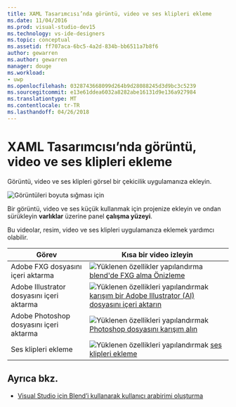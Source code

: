 ```yaml
---
title: XAML Tasarımcısı’nda görüntü, video ve ses klipleri ekleme
ms.date: 11/04/2016
ms.prod: visual-studio-dev15
ms.technology: vs-ide-designers
ms.topic: conceptual
ms.assetid: ff707aca-6bc5-4a2d-834b-bb6511a7b8f6
author: gewarren
ms.author: gewarren
manager: douge
ms.workload:
- uwp
ms.openlocfilehash: 0328743668099d264b9d28088245d3d9bc3c5239
ms.sourcegitcommit: e13e61ddea6032a8282abe16131d9e136a927984
ms.translationtype: MT
ms.contentlocale: tr-TR
ms.lasthandoff: 04/26/2018
---
```

# <a name="insert-images-videos-and-audio-clips-in-xaml-designer"></a>XAML Tasarımcısı’nda görüntü, video ve ses klipleri ekleme
Görüntü, video ve ses klipleri görsel bir çekicilik uygulamanıza ekleyin.

 ![Görüntüleri boyuta sığması için](../designers/media/b5_memory_images_sized.png "b5_memory_images_sized")

 Bir görüntü, video ve ses küçük kullanmak için projenize ekleyin ve ondan sürükleyin **varlıklar** üzerine panel **çalışma yüzeyi**.

 Bu videolar, resim, video ve ses klipleri uygulamanıza eklemek yardımcı olabilir.

|Görev|Kısa bir video izleyin|
|----------|-------------------------|
|Adobe FXG dosyasını içeri aktarma|![Yüklenen özellikler yapılandırma](../designers/media/bldadminconsoleinitialconfigicon.PNG "BldAdminConsoleInitialConfigIcon") [blend'de FXG alma Önizleme](http://www.bing.com/videos/search?q=blend%20import%20FXG%20file&qs=n&form=QBVR&pq=blend%20import%20fxg%20file&sc=0-13&sp=-1&sk=#view=detail&mid=3C733B0B50A43166C55C3C733B0B50A43166C55C)|
|Adobe Illustrator dosyasını içeri aktarma|![Yüklenen özellikleri yapılandırmak](../designers/media/bldadminconsoleinitialconfigicon.PNG "BldAdminConsoleInitialConfigIcon") [karışım bir Adobe Illustrator (AI) dosyasını içeri aktarın](http://www.bing.com/videos/search?q=add%20illustrator%20file%20to%20blend&qs=n&form=QBVR&pq=add%20illustrator%20file%20to%20blend&sc=0-0&sp=-1&sk=#view=detail&mid=FDB1B25D4DEB69D24515FDB1B25D4DEB69D24515)|
|Adobe Photoshop dosyasını içeri aktarma|![Yüklenen özellikleri yapılandırmak](../designers/media/bldadminconsoleinitialconfigicon.PNG "BldAdminConsoleInitialConfigIcon") [Photoshop dosyasını karışım alın](https://www.youtube.com/watch?v=ekYyhirFKs0)|
|Ses klipleri ekleme|![Yüklenen özellikleri yapılandırmak](../designers/media/bldadminconsoleinitialconfigicon.PNG "BldAdminConsoleInitialConfigIcon") [ses klipleri ekleme](https://www.youtube.com/watch?v=7qW9l0tmkAI&index=52&list=PLBDF977B2F1DAB358)|

## <a name="see-also"></a>Ayrıca bkz.

- [Visual Studio için Blend’i kullanarak kullanıcı arabirimi oluşturma](../designers/creating-a-ui-by-using-blend-for-visual-studio.md)